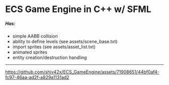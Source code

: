 # ECS Game Engine in C++ w/ SFML

##### Has:
- simple AABB collision
- ability to define levels (see assets/scene_base.txt)
- import sprites (see assets/asset_list.txt)
- animated sprites
- entity creation/destruction handling
------

https://github.com/shiv42x/ECS_GameEngine/assets/71908651/44bf0af4-fc97-46aa-ad2f-a829a1131ad2
